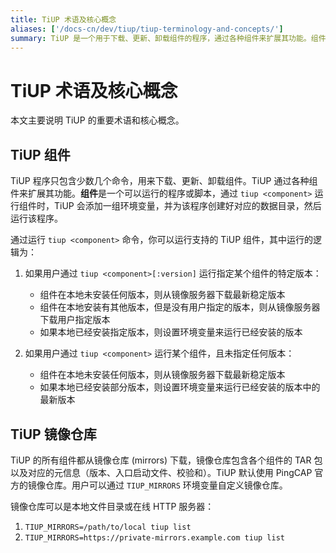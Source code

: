 ```yaml
---
title: TiUP 术语及核心概念
aliases: ['/docs-cn/dev/tiup/tiup-terminology-and-concepts/']
summary: TiUP 是一个用于下载、更新、卸载组件的程序，通过各种组件来扩展其功能。组件是可以运行的程序或脚本，通过 tiup <component> 命令来运行。TiUP 组件可以从镜像仓库下载，用户可以通过设置 TIUP_MIRRORS 环境变量来自定义镜像仓库。
---
```


# TiUP 术语及核心概念

本文主要说明 TiUP 的重要术语和核心概念。

## TiUP 组件

TiUP 程序只包含少数几个命令，用来下载、更新、卸载组件。TiUP 通过各种组件来扩展其功能。**组件**是一个可以运行的程序或脚本，通过 `tiup <component>` 运行组件时，TiUP 会添加一组环境变量，并为该程序创建好对应的数据目录，然后运行该程序。

通过运行 `tiup <component>` 命令，你可以运行支持的 TiUP 组件，其中运行的逻辑为：

1. 如果用户通过 `tiup <component>[:version]` 运行指定某个组件的特定版本：

    - 组件在本地未安装任何版本，则从镜像服务器下载最新稳定版本
    - 组件在本地安装有其他版本，但是没有用户指定的版本，则从镜像服务器下载用户指定版本
    - 如果本地已经安装指定版本，则设置环境变量来运行已经安装的版本

2. 如果用户通过 `tiup <component>` 运行某个组件，且未指定任何版本：

    - 组件在本地未安装任何版本，则从镜像服务器下载最新稳定版本
    - 如果本地已经安装部分版本，则设置环境变量来运行已经安装的版本中的最新版本

## TiUP 镜像仓库

TiUP 的所有组件都从镜像仓库 (mirrors) 下载，镜像仓库包含各个组件的 TAR 包以及对应的元信息（版本、入口启动文件、校验和）。TiUP 默认使用 PingCAP 官方的镜像仓库。用户可以通过 `TIUP_MIRRORS` 环境变量自定义镜像仓库。

镜像仓库可以是本地文件目录或在线 HTTP 服务器：

1. `TIUP_MIRRORS=/path/to/local tiup list`
2. `TIUP_MIRRORS=https://private-mirrors.example.com tiup list`
